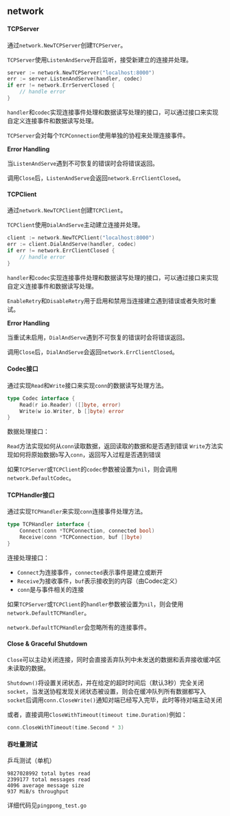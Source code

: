 ## network

#### TCPServer

通过`network.NewTCPServer`创建`TCPServer`。

`TCPServer`使用`ListenAndServe`开启监听，接受新建立的连接并处理。

```go
server := network.NewTCPServer("localhost:8000")
err := server.ListenAndServe(handler, codec)
if err != network.ErrServerClosed {
    // handle error
}
```

`handler`和`codec`实现连接事件处理和数据读写处理的接口，可以通过接口来实现自定义连接事件和数据读写处理。

`TCPServer`会对每个`TCPConnection`使用单独的协程来处理连接事件。

**Error Handling**

当`ListenAndServe`遇到不可恢复的错误时会将错误返回。

调用`Close`后，`ListenAndServe`会返回`network.ErrClientClosed`。

#### TCPClient

通过`network.NewTCPClient`创建`TCPClient`。

`TCPClient`使用`DialAndServe`主动建立连接并处理。

```go
client := network.NewTCPClient("localhost:8000")
err := client.DialAndServe(handler, codec)
if err != network.ErrClientClosed {
    // handle error
}
```

`handler`和`codec`实现连接事件处理和数据读写处理的接口，可以通过接口来实现自定义连接事件和数据读写处理。

`EnableRetry`和`DisableRetry`用于启用和禁用当连接建立遇到错误或者失败时重试。

**Error Handling**

当重试未启用，`DialAndServe`遇到不可恢复的错误时会将错误返回。

调用`Close`后，`DialAndServe`会返回`network.ErrClientClosed`。

#### Codec接口

通过实现`Read`和`Write`接口来实现`conn`的数据读写处理方法。

```go
type Codec interface {
    Read(r io.Reader) ([]byte, error)
    Write(w io.Writer, b []byte) error
}
```

数据处理接口：

`Read`方法实现如何从`conn`读取数据，返回读取的数据和是否遇到错误
`Write`方法实现如何将原始数据`b`写入`conn`，返回写入过程是否遇到错误

如果`TCPServer`或`TCPClient`的`codec`参数被设置为`nil`，则会调用`network.DefaultCodec`。

#### TCPHandler接口

通过实现`TCPHandler`来实现`conn`连接事件处理方法。

```go
type TCPHandler interface {
    Connect(conn *TCPConnection, connected bool)
    Receive(conn *TCPConnection, buf []byte)
}
```

连接处理接口：

- `Connect`为连接事件，`connected`表示事件是建立或断开
- `Receive`为接收事件，`buf`表示接收到的内容（由Codec定义）
- `conn`是与事件相关的连接

如果`TCPServer`或`TCPClient`的`handler`参数被设置为`nil`，则会使用`network.DefaultTCPHandler`。

`network.DefaultTCPHandler`会忽略所有的连接事件。

#### Close & Graceful Shutdown

`Close`可以主动关闭连接，同时会直接丢弃队列中未发送的数据和丢弃接收缓冲区未读取的数据。

`Shutdown()`将设置关闭状态，并在给定的超时时间后（默认3秒）完全关闭`socket`，当发送协程发现关闭状态被设置，则会在缓冲队列所有数据都写入`socket`后调用`conn.CloseWrite()`通知对端已经写入完毕，此时等待对端主动关闭

或者，直接调用`CloseWithTimeout(timeout time.Duration)`例如：

```go
conn.CloseWithTimeout(time.Second * 3)
```

#### 吞吐量测试

乒乓测试（单机）

```
9827028992 total bytes read
2399177 total messages read
4096 average message size
937 MiB/s throughput
```

详细代码见`pingpong_test.go`